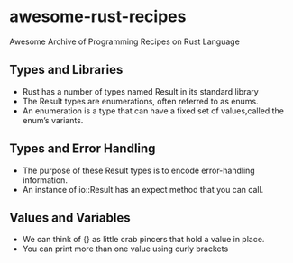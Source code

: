 # awesome-rust-recipes
Awesome Archive of Programming Recipes on Rust Language

## Types and Libraries
- Rust has a number of types named Result in its standard library
- The Result types are enumerations, often referred to as enums.
- An enumeration is a type that can have a fixed set of values,called the enum’s variants.

## Types and Error Handling
- The purpose of these Result types is to encode error-handling information.
- An instance of io::Result has an expect method that you can call. 

## Values and Variables
- We can think of {} as little crab pincers that hold a value in place.
- You can print more than one value using curly brackets
